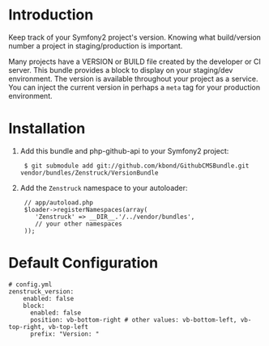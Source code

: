 # Introduction

Keep track of your Symfony2 project's version.  Knowing what build/version number
a project in staging/production is important.

Many projects have a VERSION or BUILD file created by the developer or CI server.
This bundle provides a block to display on your staging/dev environment.  The
version is available throughout your project as a service.  You can inject the
current version in perhaps a ``meta`` tag for your production environment.

# Installation

1. Add this bundle and php-github-api to your Symfony2 project:

        $ git submodule add git://github.com/kbond/GithubCMSBundle.git vendor/bundles/Zenstruck/VersionBundle

2. Add the ``Zenstruck`` namespace to your autoloader:

        // app/autoload.php
        $loader->registerNamespaces(array(
           'Zenstruck' => __DIR__.'/../vendor/bundles',
           // your other namespaces
        ));

# Default Configuration

    # config.yml
    zenstruck_version:
        enabled: false
        block:
          enabled: false
          position: vb-bottom-right # other values: vb-bottom-left, vb-top-right, vb-top-left
          prefix: "Version: "
